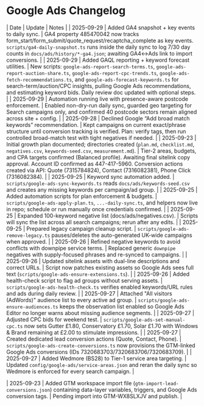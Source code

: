 # Google Ads Changelog

| Date | Update | Notes |
| 2025-09-29 | Added GA4 snapshot + key events to daily sync. | GA4 property 485470042 now tracks form_start/form_submit/quote_request/recaptcha_complete as key events. `scripts/ga4-daily-snapshot.ts` runs inside the daily sync to log 7/30 day counts in `docs/ads/history/*-ga4.json`; awaiting GA4↔Ads link to import conversions. |
| 2025-09-29 | Added GAQL reporting + keyword forecast utilities. | New scripts: `google-ads-report-search-terms.ts`, `google-ads-report-auction-share.ts`, `google-ads-report-cpc-trends.ts`, `google-ads-fetch-recommendations.ts`, and `google-ads-forecast-keywords.ts` for search-term/auction/CPC insights, pulling Google Ads recommendations, and estimating keyword bids. Daily review doc updated with optional steps. |
| 2025-09-29 | Automation running live with presence-aware postcode enforcement. | Enabled non-dry-run daily sync, guarded geo targeting for Search campaigns only, and confirmed 40 postcode sectors remain aligned across site + config. |
| 2025-09-28 | Declined Google “Add broad match keywords” recommendation. | Kept campaigns on current exact/phrase structure until conversion tracking is verified. Plan: verify tags, then run controlled broad-match test with tight negatives if needed. |
| 2025-09-23 | Initial growth plan documented; directories created (`plan.md`, `checklist.md`, `negatives.csv`, `keywords-seed.csv`, `measurement.md`). | Tier-2 areas, budgets, and CPA targets confirmed (Balanced profile). Awaiting final sitelink copy approval. Account ID confirmed as 447-417-5960. Conversion actions created via API: Quote (7315784824), Contact (7316082381), Phone Click (7316082384). |
| 2025-09-25 | Keyword sync automation added. | `scripts/google-ads-sync-keywords.ts` reads `docs/ads/keywords-seed.csv` and creates any missing keywords per campaign/ad group. |
| 2025-09-25 | Added automation scripts for plan enforcement & budgets. | `scripts/google-ads-apply-plan.ts`, `...-daily-sync.ts`, and helpers now live in repo; schedule or run manually once credentials confirmed. |
| 2025-09-25 | Expanded 100-keyword negative list (docs/ads/negatives.csv). | Scripts will sync the list across all search campaigns; rerun after any edits. |
| 2025-09-25 | Prepared legacy campaign cleanup script. | `scripts/google-ads-remove-legacy.ts` pauses/deletes the auto-generated UK-wide campaigns when approved. |
| 2025-09-26 | Refined negative keywords to avoid conflicts with downpipe service terms. | Replaced generic `downpipe` negatives with supply-focused phrases and re-synced to campaigns. |
| 2025-09-26 | Updated sitelink assets with dual-line descriptions and correct URLs. | Script now patches existing assets so Google Ads sees full text (`scripts/google-ads-ensure-extensions.ts`). |
| 2025-09-26 | Added health-check script to flag ad groups without serving assets. | `scripts/google-ads-health-check.ts` verifies enabled keywords/URL rules and ads during daily review. |
| 2025-09-27 | Attached "All visitors (AdWords)" audience list to every active ad group. | `scripts/google-ads-ensure-audiences.ts` keeps the observation list enabled so Google Ads Editor no longer warns about missing audience segments. |
| 2025-09-27 | Adjusted CPC bids for weekend test. | `scripts/google-ads-set-manual-cpc.ts` now sets Gutter £1.80, Conservatory £1.70, Solar £1.70 with Windows & Brand remaining at £2.00 to stimulate impressions. |
| 2025-09-27 | Created dedicated lead conversion actions (Quote, Contact, Phone). | `scripts/google-ads-create-conversions.ts` now provisions the GTM-linked Google Ads conversions (IDs 7320683703/7320683706/7320683709). |
| 2025-09-27 | Added Wedmore (BS28) to Tier-1 service area targeting. | Updated `config/google-ads/service-areas.json` and reran the daily sync so Wedmore is enforced for every search campaign. |

| 2025-09-23 | Added GTM workspace import file (`gtm-import-lead-conversions.json`) containing data-layer variables, triggers, and Google Ads conversion tags. | Pending import into GTM-WX8SLXJV and publish. |
